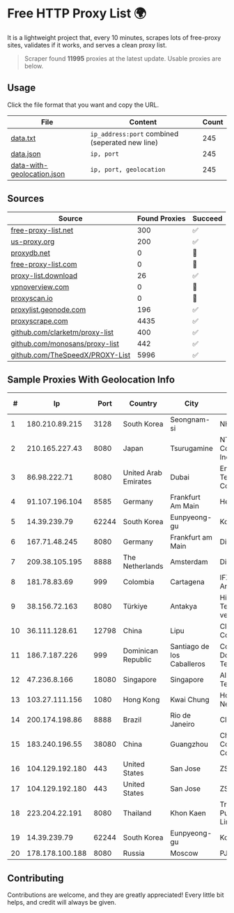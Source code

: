
# Free HTTP Proxy List 🌍

It is a lightweight project that, every 10 minutes, scrapes lots of free-proxy sites, validates if it works, and serves a clean proxy list.


> Scraper found **11995** proxies at the latest update. Usable proxies are below.

## Usage

Click the file format that you want and copy the URL.


|File|Content|Count|
|----|-------|-----|
|[data.txt](https://raw.githubusercontent.com/themiralay/Proxy-List-World/master/data.txt)|`ip_address:port` combined (seperated new line)|245|
|[data.json](https://raw.githubusercontent.com/themiralay/Proxy-List-World/master/data.json)|`ip, port`|245|
|[data-with-geolocation.json](https://raw.githubusercontent.com/themiralay/Proxy-List-World/master/data-with-geolocation.json)|`ip, port, geolocation`|245|

## Sources

|Source|Found Proxies|Succeed|
|------|-------------|-------|
|[free-proxy-list.net](https://free-proxy-list.net)|300|✅|
|[us-proxy.org](https://www.us-proxy.org)|200|✅|
|[proxydb.net](http://proxydb.net)|0|🚫|
|[free-proxy-list.com](https://free-proxy-list.com/?page=&port=&type%5B%5D=http&type%5B%5D=https&up_time=0&search=Search)|0|🚫|
|[proxy-list.download](https://www.proxy-list.download/HTTP)|26|✅|
|[vpnoverview.com](https://vpnoverview.com/privacy/anonymous-browsing/free-proxy-servers)|0|🚫|
|[proxyscan.io](https://www.proxyscan.io)|0|🚫|
|[proxylist.geonode.com](https://proxylist.geonode.com/api/proxy-list?limit=300&page=1&sort_by=lastChecked&sort_type=desc&protocols=http,https)|196|✅|
|[proxyscrape.com](https://api.proxyscrape.com/v2/?request=displayproxies&protocol=http&timeout=10000&country=all&ssl=all&anonymity=all)|4435|✅|
|[github.com/clarketm/proxy-list](https://raw.githubusercontent.com/clarketm/proxy-list/master/proxy-list-raw.txt)|400|✅|
|[github.com/monosans/proxy-list](https://raw.githubusercontent.com/monosans/proxy-list/main/proxies/http.txt)|442|✅|
|[github.com/TheSpeedX/PROXY-List](https://raw.githubusercontent.com/TheSpeedX/PROXY-List/master/http.txt)|5996|✅|


## Sample Proxies With Geolocation Info

|#|Ip|Port|Country|City|Internet Service Provider|
|-|--|----|-------|----|-------------------------|
|1|180.210.89.215|3128|South Korea|Seongnam-si|NHNCLOUD|
|2|210.165.227.43|8080|Japan|Tsurugamine|NTT PC Communications, Inc.|
|3|86.98.222.71|8080|United Arab Emirates|Dubai|Emirates Telecommunications Corporation|
|4|91.107.196.104|8585|Germany|Frankfurt Am Main|Hetzner Online AG|
|5|14.39.239.79|62244|South Korea|Eunpyeong-gu|Korea Telecom|
|6|167.71.48.245|8080|Germany|Frankfurt am Main|DigitalOcean, LLC|
|7|209.38.105.195|8888|The Netherlands|Amsterdam|DigitalOcean, LLC|
|8|181.78.83.69|999|Colombia|Cartagena|IFX Networks Argentina S.R.L|
|9|38.156.72.163|8080|Türkiye|Antakya|High Speed Telekomunikasyon ve Hab. Hiz. Ltd. Sti.|
|10|36.111.128.61|12798|China|Lipu|Cloud Computing Corporation|
|11|186.7.187.226|999|Dominican Republic|Santiago de los Caballeros|Compañía Dominicana de Teléfonos S. A.|
|12|47.236.8.166|18080|Singapore|Singapore|Alibaba (US) Technology Co., Ltd.|
|13|103.27.111.156|1080|Hong Kong|Kwai Chung|Hong Kong San Ai Net Int'l Limited|
|14|200.174.198.86|8888|Brazil|Rio de Janeiro|Claro S.A|
|15|183.240.196.55|38080|China|Guangzhou|China Mobile Communications Corporation|
|16|104.129.192.180|443|United States|San Jose|ZSCALER, INC.|
|17|104.129.192.180|443|United States|San Jose|ZSCALER, INC.|
|18|223.204.22.191|8080|Thailand|Khon Kaen|Triple T Broadband Public Company Limited|
|19|14.39.239.79|62244|South Korea|Eunpyeong-gu|Korea Telecom|
|20|178.178.100.188|8080|Russia|Moscow|PJSC MegaFon|



## Contributing

Contributions are welcome, and they are greatly appreciated! Every
little bit helps, and credit will always be given.

